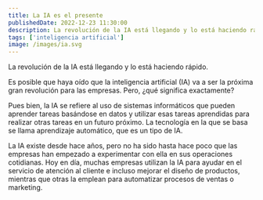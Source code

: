 ```yaml
---
title: La IA es el presente
publishedDate: 2022-12-23 11:30:00
description: La revolución de la IA está llegando y lo está haciendo rápido.
tags: ['inteligencia artificial']
image: /images/ia.svg
---
```


La revolución de la IA está llegando y lo está haciendo rápido.

Es posible que haya oído que la inteligencia artificial (IA) va a ser la próxima
gran revolución para las empresas. Pero, ¿qué significa exactamente?

Pues bien, la IA se refiere al uso de sistemas informáticos que pueden aprender
tareas basándose en datos y utilizar esas tareas aprendidas para realizar otras
tareas en un futuro próximo. La tecnología en la que se basa se llama
aprendizaje automático, que es un tipo de IA.

La IA existe desde hace años, pero no ha sido hasta hace poco que las empresas
han empezado a experimentar con ella en sus operaciones cotidianas. Hoy en día,
muchas empresas utilizan la IA para ayudar en el servicio de atención al cliente
e incluso mejorar el diseño de productos, mientras que otras la emplean para
automatizar procesos de ventas o marketing.
